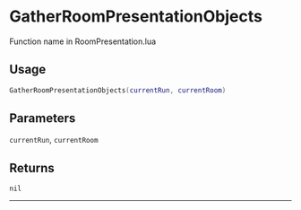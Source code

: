 # GatherRoomPresentationObjects
Function name in RoomPresentation.lua
## Usage
```lua
GatherRoomPresentationObjects(currentRun, currentRoom)
```
## Parameters
`currentRun`, `currentRoom`
## Returns
`nil`

---